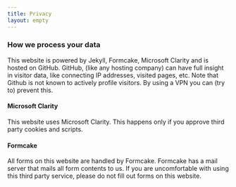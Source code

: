 ```yaml
---
title: Privacy
layout: empty
---
```


### How we process your data

This website is powered by Jekyll, Formcake, Microsoft Clarity and is hosted on GitHub. GitHub, (like any hosting company) can have full insight in visitor data, like connecting IP addresses, visited pages, etc. Note that Github is not known to actively profile visitors. By using a VPN you can (try to) prevent this.

#### Microsoft Clarity
This website uses Microsoft Clarity. This happens only if you approve third party cookies and scripts.

#### Formcake
All forms on this website are handled by Formcake. Formcake has a mail server that mails all form contents to us. If you are uncomfortable with using this third party service, please do not fill out forms on this website.

